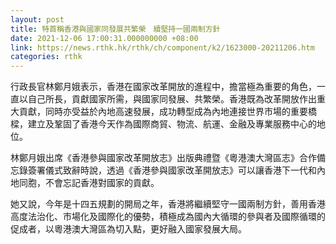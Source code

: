 ```yaml
---
layout: post
title: 特首稱香港與國家同發展共繁榮　續堅持一國兩制方針
date: 2021-12-06 17:00:31.000000000 +08:00
link: https://news.rthk.hk/rthk/ch/component/k2/1623000-20211206.htm
categories: rthk
---
```


行政長官林鄭月娥表示，香港在國家改革開放的進程中，擔當極為重要的角色，一直以自己所長，貢獻國家所需，與國家同發展、共繁榮。香港既為改革開放作出重大貢獻，同時亦受益於內地高速發展，成功轉型成為內地連接世界市場的重要橋樑，建立及鞏固了香港今天作為國際商貿、物流、航運、金融及專業服務中心的地位。

林鄭月娥出席《香港參與國家改革開放志》出版典禮暨《粵港澳大灣區志》合作備忘錄簽署儀式致辭時說，透過《香港參與國家改革開放志》可以讓香港下一代和內地同胞，不會忘記香港對國家的貢獻。

她又說，今年是十四五規劃的開局之年，香港將繼續堅守一國兩制方針，善用香港高度法治化、市場化及國際化的優勢，積極成為國內大循環的參與者及國際循環的促成者，以粵港澳大灣區為切入點，更好融入國家發展大局。
